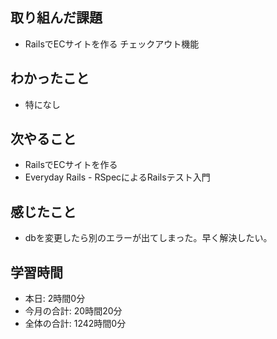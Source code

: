 ## 取り組んだ課題
- RailsでECサイトを作る チェックアウト機能
## わかったこと
- 特になし
## 次やること
- RailsでECサイトを作る
- Everyday Rails - RSpecによるRailsテスト入門
## 感じたこと
- dbを変更したら別のエラーが出てしまった。早く解決したい。
## 学習時間
- 本日: 2時間0分
- 今月の合計: 20時間20分
- 全体の合計: 1242時間0分
